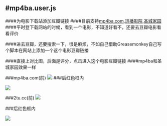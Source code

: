 #mp4ba.user.js
---
####为电影下载站添加豆瓣链接
####目前支持[mp4ba.com](http://www.mp4ba.com),[迅播影院](http://www.2tu.cc),[圣城家园](http://www.cnscg.org/)
####平时登下载网站的时候，看到一个电影，不知道好看不，还要去豆瓣电影看看评价

####进去豆瓣，还要搜索一下，很是麻烦，不如自己借助Greasemonkey自己写个脚本在网站上添加一个这个电影豆瓣链接

####直接上对比图，后面是评分，点击进入这个电影豆瓣链接
####mp4ba和圣城家园效果一样

###mp4ba.com(前)
![](http://img.yangzhongchao.com/img%202015-06-03-004.png)
###后红色框内

![](http://img.yangzhongchao.com/img%202015-06-03-003.png)

###2tu.cc(前)
![](http://img.yangzhongchao.com/img%202015-06-03-005.png)

###后红色框内

![](http://img.yangzhongchao.com/img%202015-06-03-002.png)